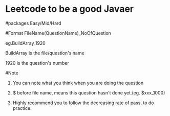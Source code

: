 # Leetcode to be a good Javaer

#packages 
Easy/Mid/Hard

#Format
FileName(QuestionName)_NoOfQuestion

eg.BuildArray_1920

BuildArray is the file/question's name

1920 is the question's number

#Note

1. You can note what you think when you are doing the question

2. $ before file name, means this question hasn't done yet.(eg. $xxx_1000)

3. Highly recommend you to follow the decreasing rate of pass, to do practice.
